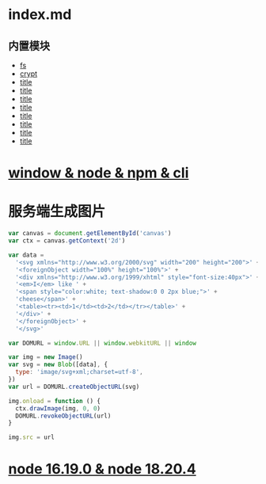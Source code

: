 # index.md

## 内置模块

- [fs](/language/node/fs.html)
- [crypt](/language/node/crypt.html)
- [title](/language/node/title.html)
- [title](/language/node/title.html)
- [title](/language/node/title.html)
- [title](/language/node/title.html)
- [title](/language/node/title.html)
- [title](/language/node/title.html)
- [title](/language/node/title.html)
- [title](/language/node/title.html)

# [window & node & npm & cli](/language/node/window%26node%26npm%26cli.html)

# 服务端生成图片

```js
var canvas = document.getElementById('canvas')
var ctx = canvas.getContext('2d')

var data =
  '<svg xmlns="http://www.w3.org/2000/svg" width="200" height="200">' +
  '<foreignObject width="100%" height="100%">' +
  '<div xmlns="http://www.w3.org/1999/xhtml" style="font-size:40px">' +
  '<em>I</em> like ' +
  '<span style="color:white; text-shadow:0 0 2px blue;">' +
  'cheese</span>' +
  '<table><tr><td>1</td><td>2</td></tr></table>' +
  '</div>' +
  '</foreignObject>' +
  '</svg>'

var DOMURL = window.URL || window.webkitURL || window

var img = new Image()
var svg = new Blob([data], {
  type: 'image/svg+xml;charset=utf-8',
})
var url = DOMURL.createObjectURL(svg)

img.onload = function () {
  ctx.drawImage(img, 0, 0)
  DOMURL.revokeObjectURL(url)
}

img.src = url
```

# [node 16.19.0 & node 18.20.4](/language/node/compare16_18.md)
